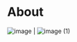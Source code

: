# About
![image](https://github.com/user-attachments/assets/34379ace-4026-4200-842b-f0cad685a3aa) | ![image (1)](https://github.com/user-attachments/assets/04e67f15-473c-4bca-8519-fd805e5a4c85)  

